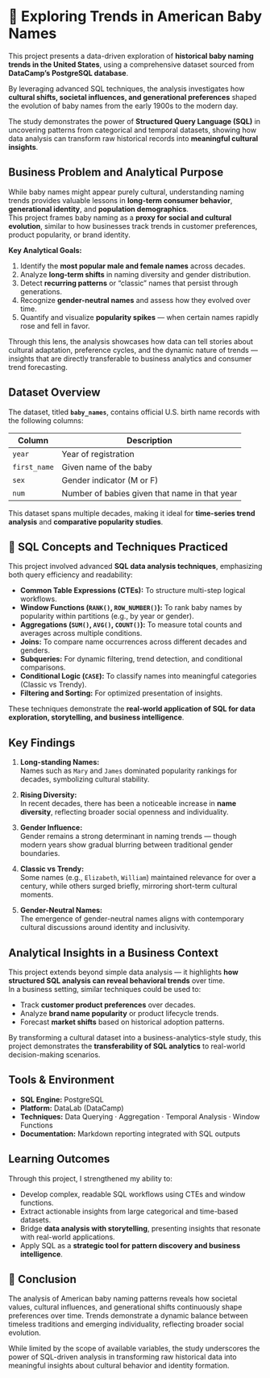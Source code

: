 # 👶 Exploring Trends in American Baby Names

This project presents a data-driven exploration of **historical baby naming trends in the United States**, using a comprehensive dataset sourced from **DataCamp’s PostgreSQL database**.  

By leveraging advanced SQL techniques, the analysis investigates how **cultural shifts, societal influences, and generational preferences** shaped the evolution of baby names from the early 1900s to the modern day.

The study demonstrates the power of **Structured Query Language (SQL)** in uncovering patterns from categorical and temporal datasets, showing how data analysis can transform raw historical records into **meaningful cultural insights**.

## Business Problem and Analytical Purpose

While baby names might appear purely cultural, understanding naming trends provides valuable lessons in **long-term consumer behavior**, **generational identity**, and **population demographics**.  
This project frames baby naming as a **proxy for social and cultural evolution**, similar to how businesses track trends in customer preferences, product popularity, or brand identity.

**Key Analytical Goals:**
1. Identify the **most popular male and female names** across decades.  
2. Analyze **long-term shifts** in naming diversity and gender distribution.  
3. Detect **recurring patterns** or “classic” names that persist through generations.  
4. Recognize **gender-neutral names** and assess how they evolved over time.  
5. Quantify and visualize **popularity spikes** — when certain names rapidly rose and fell in favor.

Through this lens, the analysis showcases how data can tell stories about cultural adaptation, preference cycles, and the dynamic nature of trends — insights that are directly transferable to business analytics and consumer trend forecasting.


## Dataset Overview

The dataset, titled **`baby_names`**, contains official U.S. birth name records with the following columns:

| Column | Description |
|---------|--------------|
| `year` | Year of registration |
| `first_name` | Given name of the baby |
| `sex` | Gender indicator (M or F) |
| `num` | Number of babies given that name in that year |

This dataset spans multiple decades, making it ideal for **time-series trend analysis** and **comparative popularity studies**.


## 🧠 SQL Concepts and Techniques Practiced

This project involved advanced **SQL data analysis techniques**, emphasizing both query efficiency and readability:

- **Common Table Expressions (CTEs):** To structure multi-step logical workflows.  
- **Window Functions (`RANK()`, `ROW_NUMBER()`):** To rank baby names by popularity within partitions (e.g., by year or gender).  
- **Aggregations (`SUM()`, `AVG()`, `COUNT()`):** To measure total counts and averages across multiple conditions.  
- **Joins:** To compare name occurrences across different decades and genders.  
- **Subqueries:** For dynamic filtering, trend detection, and conditional comparisons.  
- **Conditional Logic (`CASE`):** To classify names into meaningful categories (Classic vs Trendy).  
- **Filtering and Sorting:** For optimized presentation of insights.  

These techniques demonstrate the **real-world application of SQL for data exploration, storytelling, and business intelligence**.


## Key Findings

1. **Long-standing Names:**  
   Names such as `Mary` and `James` dominated popularity rankings for decades, symbolizing cultural stability.

2. **Rising Diversity:**  
   In recent decades, there has been a noticeable increase in **name diversity**, reflecting broader social openness and individuality.

3. **Gender Influence:**  
   Gender remains a strong determinant in naming trends — though modern years show gradual blurring between traditional gender boundaries.

4. **Classic vs Trendy:**  
   Some names (e.g., `Elizabeth`, `William`) maintained relevance for over a century, while others surged briefly, mirroring short-term cultural moments.

5. **Gender-Neutral Names:**  
   The emergence of gender-neutral names aligns with contemporary cultural discussions around identity and inclusivity.
   
##  Analytical Insights in a Business Context

This project extends beyond simple data analysis — it highlights **how structured SQL analysis can reveal behavioral trends** over time.  
In a business setting, similar techniques could be used to:

- Track **customer product preferences** over decades.  
- Analyze **brand name popularity** or product lifecycle trends.  
- Forecast **market shifts** based on historical adoption patterns.

By transforming a cultural dataset into a business-analytics-style study, this project demonstrates the **transferability of SQL analytics** to real-world decision-making scenarios.


## Tools & Environment

- **SQL Engine:** PostgreSQL  
- **Platform:** DataLab (DataCamp)  
- **Techniques:** Data Querying · Aggregation · Temporal Analysis · Window Functions  
- **Documentation:** Markdown reporting integrated with SQL outputs  


## Learning Outcomes

Through this project, I strengthened my ability to:

- Develop complex, readable SQL workflows using CTEs and window functions.  
- Extract actionable insights from large categorical and time-based datasets.  
- Bridge **data analysis with storytelling**, presenting insights that resonate with real-world applications.  
- Apply SQL as a **strategic tool for pattern discovery and business intelligence**.


## 🏁 Conclusion

The analysis of American baby naming patterns reveals how societal values, cultural influences, and generational shifts continuously shape preferences over time. Trends demonstrate a dynamic balance between timeless traditions and emerging individuality, reflecting broader social evolution.

While limited by the scope of available variables, the study underscores the power of SQL-driven analysis in transforming raw historical data into meaningful insights about cultural behavior and identity formation.


